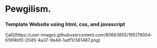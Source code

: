 # Pewgilism.
### Template Website using html, css, and javascript
<html>
![all](https://user-images.githubusercontent.com/80663955/185179004-610f4bf0-2045-4a37-9a4d-1adf1c561487.png)
</html>

